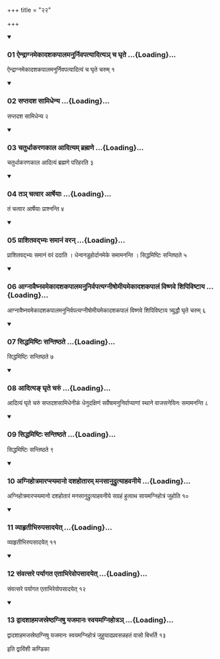 +++
title = "२२"

+++

<div class="js_include" includetitle="true" newlevelforh1="3" unfilled="" url="/vedAH_yajuH/taittirIyam/sUtram/ApastambaH/shrautam/vishvAsa-prastutiH/05/22/01_aindrAgnamekAdashakapAlamanurnivapatyAditya~n_cha_ghRte.md">
<details open><summary><h3>01 ऐन्द्राग्नमेकादशकपालमनुर्निवपत्यादित्यञ् च घृते ...{Loading}...</h3></summary>

ऐन्द्राग्नमेकादशकपालमनुर्निवपत्यादित्यं च घृते चरुम् १
</details>
</div>


<div class="js_include" includetitle="true" newlevelforh1="3" unfilled="" url="/vedAH_yajuH/taittirIyam/sUtram/ApastambaH/shrautam/vishvAsa-prastutiH/05/22/02_saptadasha_sAmidhenya.md">
<details open><summary><h3>02 सप्तदश सामिधेन्य ...{Loading}...</h3></summary>

सप्तदश सामिधेन्य २
</details>
</div>


<div class="js_include" includetitle="true" newlevelforh1="3" unfilled="" url="/vedAH_yajuH/taittirIyam/sUtram/ApastambaH/shrautam/vishvAsa-prastutiH/05/22/03_chaturdhAkaraNakAla_Adityam_brahmaNe.md">
<details open><summary><h3>03 चतुर्धाकरणकाल आदित्यम् ब्रह्मणे ...{Loading}...</h3></summary>

चतुर्धाकरणकाल आदित्यं ब्रह्मणे परिहरति ३
</details>
</div>


<div class="js_include" includetitle="true" newlevelforh1="3" unfilled="" url="/vedAH_yajuH/taittirIyam/sUtram/ApastambaH/shrautam/vishvAsa-prastutiH/05/22/04_ta~n_chatvAra_ArSheyAH.md">
<details open><summary><h3>04 तञ् चत्वार आर्षेयाः ...{Loading}...</h3></summary>

तं चत्वार आर्षेयाः प्राश्नन्ति ४
</details>
</div>


<div class="js_include" includetitle="true" newlevelforh1="3" unfilled="" url="/vedAH_yajuH/taittirIyam/sUtram/ApastambaH/shrautam/vishvAsa-prastutiH/05/22/05_prAshitavadbhyaH_samAnaM_varan.md">
<details open><summary><h3>05 प्राशितवद्भ्यः समानं वरन् ...{Loading}...</h3></summary>

प्राशितवद्भ्यः समानं वरं ददाति । धेन्वनडुहोर्दानमेके समामनन्ति । सिद्धमिष्टिः सन्तिष्ठते ५
</details>
</div>


<div class="js_include" includetitle="true" newlevelforh1="3" unfilled="" url="/vedAH_yajuH/taittirIyam/sUtram/ApastambaH/shrautam/vishvAsa-prastutiH/05/22/06_AgnAvaiShnavamekAdashakapAlamanunirvapatyagnIShomIyamekAdashakapAlaM_viShNave_shipiviShTAya.md">
<details open><summary><h3>06 आग्नावैष्नवमेकादशकपालमनुनिर्वपत्यग्नीषोमीयमेकादशकपालं विष्णवे शिपिविष्टाय ...{Loading}...</h3></summary>

आग्नावैष्नवमेकादशकपालमनुनिर्वपत्यग्नीषोमीयमेकादशकपालं विष्णवे शिपिविष्टाय त्र्युद्धौ घृते चरुम् ६
</details>
</div>


<div class="js_include" includetitle="true" newlevelforh1="3" unfilled="" url="/vedAH_yajuH/taittirIyam/sUtram/ApastambaH/shrautam/vishvAsa-prastutiH/05/22/07_siddhamiShTiH_santiShThate.md">
<details open><summary><h3>07 सिद्धमिष्टिः सन्तिष्ठते ...{Loading}...</h3></summary>

सिद्धमिष्टिः सन्तिष्ठते ७
</details>
</div>


<div class="js_include" includetitle="true" newlevelforh1="3" unfilled="" url="/vedAH_yajuH/taittirIyam/sUtram/ApastambaH/shrautam/vishvAsa-prastutiH/05/22/08_Aditya~N_ghRte_charuM.md">
<details open><summary><h3>08 आदित्यङ् घृते चरुं ...{Loading}...</h3></summary>

आदित्यं घृते चरुं सप्तदशसामिधेनीकं धेनुदक्षिणं सर्वेषामनुनिर्वाप्याणां स्थाने वाजसनेयिनः समामनन्ति ८
</details>
</div>


<div class="js_include" includetitle="true" newlevelforh1="3" unfilled="" url="/vedAH_yajuH/taittirIyam/sUtram/ApastambaH/shrautam/vishvAsa-prastutiH/05/22/09_siddhamiShTiH_santiShThate.md">
<details open><summary><h3>09 सिद्धमिष्टिः सन्तिष्ठते ...{Loading}...</h3></summary>

सिद्धमिष्टिः सन्तिष्ठते ९
</details>
</div>


<div class="js_include" includetitle="true" newlevelforh1="3" unfilled="" url="/vedAH_yajuH/taittirIyam/sUtram/ApastambaH/shrautam/vishvAsa-prastutiH/05/22/10_agnihotramArapsyamAno_dashahotAram_manasAnudrutyAhavanIye.md">
<details open><summary><h3>10 अग्निहोत्रमारप्स्यमानो दशहोतारम् मनसानुद्रुत्याहवनीये ...{Loading}...</h3></summary>

अग्निहोत्रमारप्स्यमानो दशहोतारं मनसानुद्रुत्याहवनीये सग्रहं हुत्वाथ सायमग्निहोत्रं जुहोति १०
</details>
</div>


<div class="js_include" includetitle="true" newlevelforh1="3" unfilled="" url="/vedAH_yajuH/taittirIyam/sUtram/ApastambaH/shrautam/vishvAsa-prastutiH/05/22/11_vyAhRtIbhirupasAdayet.md">
<details open><summary><h3>11 व्याहृतीभिरुपसादयेत् ...{Loading}...</h3></summary>

व्याहृतीभिरुपसादयेत् ११
</details>
</div>


<div class="js_include" includetitle="true" newlevelforh1="3" unfilled="" url="/vedAH_yajuH/taittirIyam/sUtram/ApastambaH/shrautam/vishvAsa-prastutiH/05/22/12_saMvatsare_paryAgata_etAbhirevopasAdayet.md">
<details open><summary><h3>12 संवत्सरे पर्यागत एताभिरेवोपसादयेत् ...{Loading}...</h3></summary>

संवत्सरे पर्यागत एताभिरेवोपसादयेत् १२
</details>
</div>


<div class="js_include" includetitle="true" newlevelforh1="3" unfilled="" url="/vedAH_yajuH/taittirIyam/sUtram/ApastambaH/shrautam/vishvAsa-prastutiH/05/22/13_dvAdashAhamajasreShThagniShu_yajamAnaH_svayamagnihotra~n.md">
<details open><summary><h3>13 द्वादशाहमजस्रेष्ठग्निषु यजमानः स्वयमग्निहोत्रञ् ...{Loading}...</h3></summary>

द्वादशाहमजस्रेष्ठग्निषु यजमानः स्वयमग्निहोत्रं जुहुयादप्रवसन्नहतं वासो बिभर्ति १३
</details>
</div>



  
इति द्वाविंशी कण्डिका 
